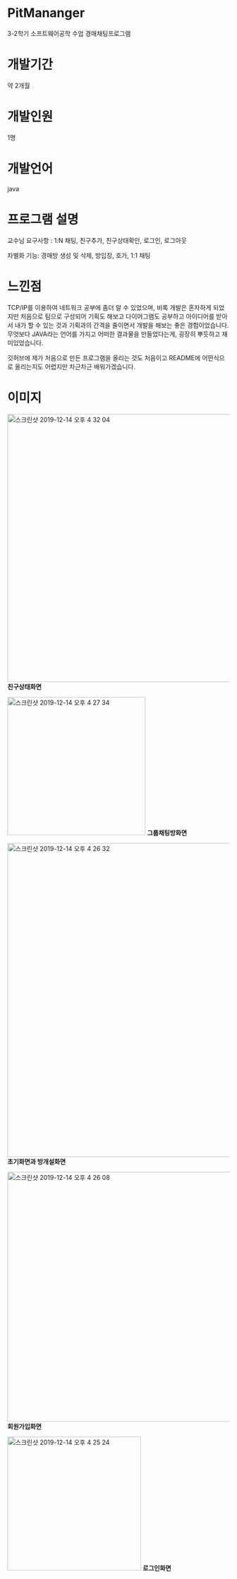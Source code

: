 # PitMananger
 3-2학기 소프트웨어공학 수업 경매채팅프로그램
# 개발기간
 약 2개월
# 개발인원
 1명
# 개발언어
 java
# 프로그램 설명
 교수님 요구사항 : 1:N 채팅, 친구추가, 친구상태확인, 로그인, 로그아웃
 
 차별화 기능: 경매방 생성 및 삭제, 방입장, 호가, 1:1 채팅
# 느낀점
 TCP/IP를 이용하여 네트워크 공부에 좀더 알 수 있었으며, 비록 개발은 혼자하게 되었지만 처음으로 팀으로 구성되어 기획도 해보고 다이어그램도 공부하고 아이디어를 받아서 내가 할 수 있는 것과 기획과의 간격을 줄이면서 개발을 해보는 좋은 경험이었습니다. 무엇보다 JAVA라는 언어를 가지고 어떠한 결과물을 만들었다는게, 굉장히 뿌듯하고 재미있었습니다.
 
 깃허브에 제가 처음으로 만든 프로그램을 올리는 것도 처음이고 README에 어떤식으로 올리는지도 어렵지만 차근차근 배워가겠습니다.
# 이미지
<img width="607" alt="스크린샷 2019-12-14 오후 4 32 04" src="https://user-images.githubusercontent.com/57618897/70845226-585f0400-1e8f-11ea-8c08-0d43f4836c73.png"> **친구상태화면**

<img width="313" alt="스크린샷 2019-12-14 오후 4 27 34" src="https://user-images.githubusercontent.com/57618897/70845227-585f0400-1e8f-11ea-9490-050dfaf21b55.png"> **그룹채팅방화면**

<img width="711" alt="스크린샷 2019-12-14 오후 4 26 32" src="https://user-images.githubusercontent.com/57618897/70845228-585f0400-1e8f-11ea-8b0a-d5d0bf890c6e.png"> **초기화면과 방개설화면**

<img width="566" alt="스크린샷 2019-12-14 오후 4 26 08" src="https://user-images.githubusercontent.com/57618897/70845229-58f79a80-1e8f-11ea-8d31-8d6c6ba70798.png"> **회원가입화면**

<img width="303" alt="스크린샷 2019-12-14 오후 4 25 24" src="https://user-images.githubusercontent.com/57618897/70845230-58f79a80-1e8f-11ea-85bf-c46473321ec8.png"> **로그인화면**



 
 
